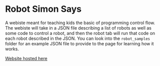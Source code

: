 # Robot Simon Says

A webiste meant for teaching kids the basic of programming control flow. The webiste will take in a JSON file describing a list of robots as well as some code to control a robot, and then the robot tab will run that code on each robot described in the JSON.
You can look into the `robot_samples` folder for an example JSON file to provide to the page for learning how it works.

[Website hosted here](https://loganmacdougall.com/robot-simon-says)
